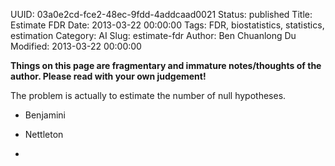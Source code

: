 UUID: 03a0e2cd-fce2-48ec-9fdd-4addcaad0021
Status: published
Title: Estimate FDR
Date: 2013-03-22 00:00:00
Tags: FDR, biostatistics, statistics, estimation
Category: AI
Slug: estimate-fdr
Author: Ben Chuanlong Du
Modified: 2013-03-22 00:00:00

**Things on this page are fragmentary and immature notes/thoughts of the author. Please read with your own judgement!**
 

The problem is actually to estimate the number of null hypotheses. 

- Benjamini 

- Nettleton 

- 


